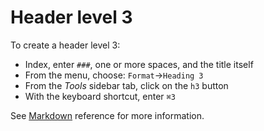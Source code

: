 # Header level 3

To create a header  level 3:

- Index, enter `###`, one or more spaces, and the title itself
- From the menu, choose: `Format`→`Heading 3`
- From the _Tools_ sidebar tab, click on the `h3` button
- With the keyboard shortcut, enter `⌘3`

See  [Markdown](/stylo/documentation/markdown#md-headers) reference for more information. 
